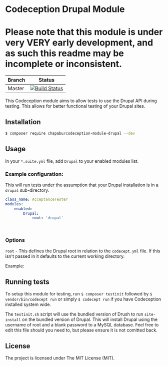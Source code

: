 # Codeception Drupal Module

# Please note that this module is under very VERY early development, and as such this readme may be incomplete or inconsistent.

Branch | Status
-------|-------
Master|[![Build Status](https://travis-ci.org/Chapabu/codeception-module-drupal.svg?branch=master)](https://travis-ci.org/Chapabu/codeception-module-drupal)
This Codeception module aims to allow tests to use the Drupal API during testing. This allows for better functional testing of your Drupal sites.

## Installation

```bash
$ composer require chapabu/codeception-module-drupal --dev
```

## Usage

In your `*.suite.yml` file, add `Drupal` to your enabled modules list.

### Example configuration:

This will run tests under the assumption that your Drupal installation is in a `drupal` sub-directory.

```yaml
class_name: AcceptanceTester
modules:
    enabled:
        Drupal:
            root: 'drupal'
        
        
```

### Options

```root``` - This defines the Drupal root in relation to the `codecept.yml` file. If this isn't passed in it defaults to the current working directory.

Example:

## Running tests

To setup this module for testing, run `$ composer testinit` followed by `$ vendor/bin/codecept run` or simply `$ codecept run` if you have Codeception installed system wide.

The `testinit.sh` script will use the bundled version of Drush to run `site-install` on the bundled version of Drupal.  This will install Drupal using the username of root and a blank password to a MySQL database. Feel free to edit this file should you need to, but please ensure it is not comitted back.

## License

The project is licensed under The MIT License (MIT).
